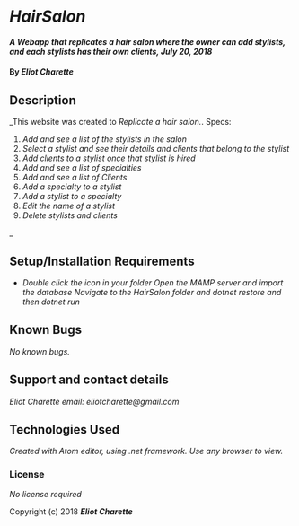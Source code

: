 # _HairSalon_

#### _A Webapp that *replicates a hair salon where the owner can add stylists, and each stylists has their own clients*, July 20, 2018_

#### By _**Eliot Charette**_

## Description

_This website was created to *Replicate a hair salon.*.
Specs:
1. *Add and see a list of the stylists in the salon*
2. *Select a stylist and see their details and clients that belong to the stylist*
3. *Add clients to a stylist once that stylist is hired*
4. *Add and see a list of specialties*
5. *Add and see a list of Clients*
6. *Add a specialty to a stylist*
7. *Add a stylist to a specialty*
8. *Edit the name of a stylist*
9. *Delete stylists and clients*

_

## Setup/Installation Requirements

* _Double click the icon in your folder
   Open the MAMP server and import the database
   Navigate to the HairSalon folder and dotnet restore and then dotnet run_

## Known Bugs

_No known bugs._

## Support and contact details

_Eliot Charette email: eliotcharette@gmail.com_

## Technologies Used

_Created with Atom editor, using .net framework.  Use any browser to view._

### License

*No license required*

Copyright (c) 2018 **_Eliot Charette_**
